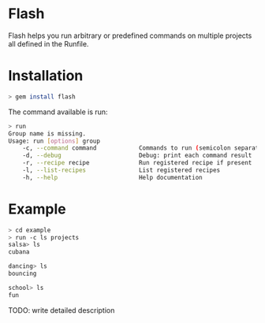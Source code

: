 # Flash

Flash helps you run arbitrary or predefined commands on multiple projects all defined in the Runfile.

# Installation

```bash
> gem install flash
```

The command available is run:

```bash
> run
Group name is missing.
Usage: run [options] group
    -c, --command command            Commands to run (semicolon separated)
    -d, --debug                      Debug: print each command result
    -r, --recipe recipe              Run registered recipe if present
    -l, --list-recipes               List registered recipes
    -h, --help                       Help documentation
```

# Example

```bash
> cd example
> run -c ls projects
salsa> ls
cubana

dancing> ls
bouncing

school> ls
fun

```

TODO: write detailed description
